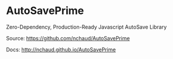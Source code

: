 # AutoSavePrime
Zero-Dependency, Production-Ready Javascript AutoSave Library

Source: https://github.com/nchaud/AutoSavePrime

Docs: http://nchaud.github.io/AutoSavePrime